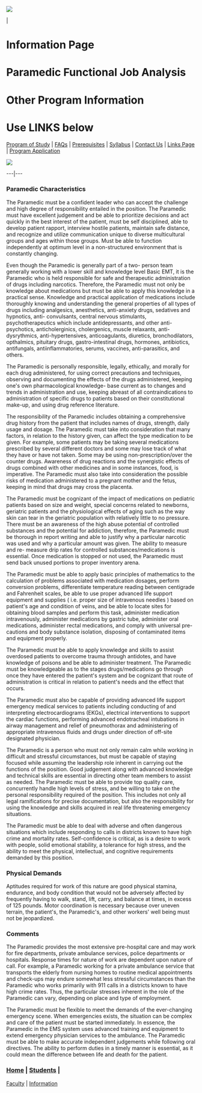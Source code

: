 ![](../../Images/emsdnavbar.gif)

|

# Information Page

# Paramedic Functional Job Analysis

# Other Program Information

# Use LINKS below

[Program of Study](../courses/PROGRAMOFSTUDY.htm) | [FAQs](FAQ.htm) |
[Prerequisites](PMprereqs.htm) | [Syllabus](../courses/PMSyllabus.htm) |
[Contact Us](PMreqform.htm) | [Links Page](emslinks.htm) | [Program
Application](../application/PMapplication.htm)

![](../Images/strobe.gif)

  
  
---|---  
  
### Paramedic Characteristics

The Paramedic must be a confident leader who can accept the challenge and high
degree of responsibility entailed in the position. The Paramedic must have
excellent judgement and be able to prioritize decisions and act quickly in the
best interest of the patient, must be self disciplined, able to develop
patient rapport, interview hostile patients, maintain safe distance, and
recognize and utilize communication unique to diverse multicultural groups and
ages within those groups. Must be able to function independently at optimum
level in a non-structured environment that is constantly changing.

Even though the Paramedic is generally part of a two- person team generally
working with a lower skill and knowledge level Basic EMT, it is the Paramedic
who is held responsible for safe and therapeutic administration of drugs
including narcotics. Therefore, the Paramedic must not only be knowledge about
medications but must be able to apply this knowledge in a practical sense.
Knowledge and practical application of medications include thoroughly knowing
and understanding the general properties of all types of drugs including
analgesics, anesthetics, anti-anxiety drugs, sedatives and hypnotics, anti-
convulsants, central nervous stimulants, psychotherapeutics which include
antidepressants, and other anti-psychotics, anticholerginics, cholergenics,
muscle relaxants, anti-dysrythmics, anti-hypertensives, anticoagulants,
diuretics, bronchodilators, opthalmics, pituitary drugs, gastro-intestinal
drugs, hormones, antibiotics, antifungals, antiinflammatories, serums,
vaccines, anti-parasitics, and others.

The Paramedic is personally responsible, legally, ethically, and morally for
each drug administered, for using correct precautions and techniques,
observing and documenting the effects of the drugs administered, keeping one's
own pharmacological knowledge- base current as to changes and trends in
administration and use, keeping abreast of all contraindications to
administration of specific drugs to patients based on their constitutional
make-up, and using drug reference literature.

The responsibility of the Paramedic includes obtaining a comprehensive drug
history from the patient that includes names of drugs, strength, daily usage
and dosage. The Paramedic must take into consideration that many factors, in
relation to the history given, can affect the type medication to be given. For
example, some patients may be taking several medications prescribed by several
different doctors and some may lose track of what they have or have not taken.
Some may be using non-prescription/over the counter drugs. Awareness of drug
reactions and the synergistic effects of drugs combined with other medicines
and in some instances, food, is imperative. The Paramedic must also take into
consideration the possible risks of medication administered to a pregnant
mother and the fetus, keeping in mind that drugs may cross the placenta.

The Paramedic must be cognizant of the impact of medications on pediatric
patients based on size and weight, special concerns related to newborns,
geriatric patients and the physiological effects of aging such as the way skin
can tear in the geriatric population with relatively little to no pressure.
There must be an awareness of the high abuse potential of controlled
substances and the potential for addiction, therefore, the Paramedic must be
thorough in report writing and able to justify why a particular narcotic was
used and why a particular amount was given. The ability to measure and re-
measure drip rates for controlled substances/medications is essential. Once
medication is stopped or not used, the Paramedic must send back unused
portions to proper inventory arena.

The Paramedic must be able to apply basic principles of mathematics to the
calculation of problems associated with medication dosages, perform conversion
problems, differentiate temperature reading between centigrade and Fahrenheit
scales, be able to use proper advanced life support equipment and supplies (
i.e. proper size of intravenous needles ) based on patient's age and condition
of veins, and be able to locate sites for obtaining blood samples and perform
this task, administer medication intravenously, administer medications by
gastric tube, administer oral medications, administer rectal medications, and
comply with universal pre-cautions and body substance isolation, disposing of
contaminated items and equipment properly.

The Paramedic must be able to apply knowledge and skills to assist overdosed
patients to overcome trauma through antidotes, and have knowledge of poisons
and be able to administer treatment. The Paramedic must be knowledgeable as to
the stages drugs/medications go through once they have entered the patient's
system and be cognizant that route of administration is critical in relation
to patient's needs and the effect that occurs.

The Paramedic must also be capable of providing advanced life support
emergency medical services to patients including conducting of and
interpreting electrocardiograms (EKGs), electrical interventions to support
the cardiac functions, performing advanced endotracheal intubations in airway
management and relief of pneumothorax and administering of appropriate
intravenous fluids and drugs under direction of off-site designated physician.

The Paramedic is a person who must not only remain calm while working in
difficult and stressful circumstances, but must be capable of staying focused
while assuming the leadership role inherent in carrying out the functions of
the position. Good judgement along with advanced knowledge and technical
skills are essential in directing other team members to assist as needed. The
Paramedic must be able to provide top quality care, concurrently handle high
levels of stress, and be willing to take on the personal responsibility
required of the position. This includes not only all legal ramifications for
precise documentation, but also the responsibility for using the knowledge and
skills acquired in real life threatening emergency situations.

The Paramedic must be able to deal with adverse and often dangerous situations
which include responding to calls in districts known to have high crime and
mortality rates. Self-confidence is critical, as is a desire to work with
people, solid emotional stability, a tolerance for high stress, and the
ability to meet the physical, intellectual, and cognitive requirements
demanded by this position.

### Physical Demands

  
Aptitudes required for work of this nature are good physical stamina,
endurance, and body condition that would not be adversely affected by
frequently having to walk, stand, lift, carry, and balance at times, in excess
of 125 pounds. Motor coordination is necessary because over uneven terrain,
the patient's, the Paramedic's, and other workers' well being must not be
jeopardized.

### Comments

  
The Paramedic provides the most extensive pre-hospital care and may work for
fire departments, private ambulance services, police departments or hospitals.
Response times for nature of work are dependent upon nature of call. For
example, a Paramedic working for a private ambulance service that transports
the elderly from nursing homes to routine medical appointments and check-ups
may endure somewhat less stressful circumstances than the Paramedic who works
primarily with 911 calls in a districts known to have high crime rates. Thus,
the particular stresses inherent in the role of the Paramedic can vary,
depending on place and type of employment.

The Paramedic must be flexible to meet the demands of the ever-changing
emergency scene. When emergencies exists, the situation can be complex and
care of the patient must be started immediately. In essence, the Paramedic in
the EMS system uses advanced training and equipment to extend emergency
physician services to the ambulance. The Paramedic must be able to make
accurate independent judgements while following oral directives. The ability
to perform duties in a timely manner is essential, as it could mean the
difference between life and death for the patient.

####  

###  

###  

### [Home](../index.htm) | [Students](../students/PMStudents.htm) |
[Faculty](../Faculty/PMFaculty.htm) | [Information](PMInfo.htm)  

